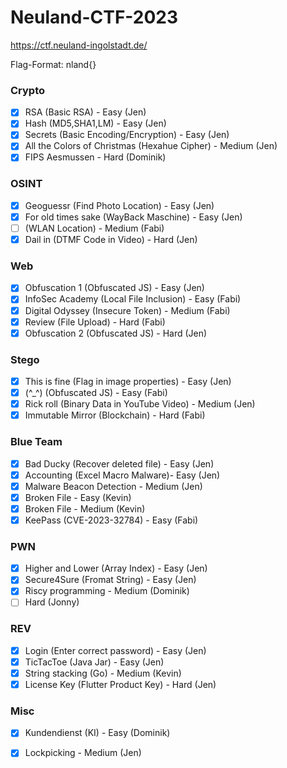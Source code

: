 # Neuland-CTF-2023
https://ctf.neuland-ingolstadt.de/

Flag-Format: nland{}

### Crypto
- [x] RSA (Basic RSA) - Easy (Jen)
- [x] Hash (MD5,SHA1,LM) - Easy (Jen)
- [x] Secrets (Basic Encoding/Encryption) - Easy (Jen)
- [x] All the Colors of Christmas (Hexahue Cipher) - Medium (Jen)
- [x] FIPS Aesmussen - Hard (Dominik)

### OSINT
- [x] Geoguessr (Find Photo Location) - Easy (Jen)
- [x] For old times sake (WayBack Maschine) - Easy (Jen)
- [ ] (WLAN Location) - Medium (Fabi)
- [x] Dail in (DTMF Code in Video) - Hard (Jen)

### Web
- [x] Obfuscation 1 (Obfuscated JS) - Easy (Jen)
- [x] InfoSec Academy (Local File Inclusion) - Easy (Fabi)
- [x] Digital Odyssey (Insecure Token) - Medium (Fabi)
- [x] Review (File Upload) - Hard (Fabi)
- [x] Obfuscation 2 (Obfuscated JS) - Hard (Jen)

### Stego
- [x] This is fine (Flag in image properties) - Easy (Jen)
- [x] (^_^) (Obfuscated JS) - Easy (Fabi)
- [x] Rick roll (Binary Data in YouTube Video) - Medium (Jen)
- [x] Immutable Mirror (Blockchain) - Hard (Fabi)

### Blue Team
- [x] Bad Ducky (Recover deleted file) - Easy (Jen)
- [x] Accounting (Excel Macro Malware)- Easy (Jen)
- [x] Malware Beacon Detection - Medium (Jen)
- [x] Broken File - Easy (Kevin)
- [x] Broken File - Medium  (Kevin)
- [x] KeePass (CVE-2023-32784) - Easy (Fabi)

### PWN
- [x] Higher and Lower (Array Index) - Easy (Jen)
- [x] Secure4Sure (Fromat String) - Easy (Jen)
- [x] Riscy programming - Medium (Dominik)
- [ ] Hard (Jonny) 

### REV
- [x] Login (Enter correct password) - Easy (Jen)
- [x] TicTacToe (Java Jar) - Easy (Jen)
- [x] String stacking (Go) - Medium (Kevin)
- [x] License Key (Flutter Product Key) - Hard (Jen)

### Misc
- [x] Kundendienst (KI) - Easy (Dominik)
- [x] Lockpicking - Medium (Jen)

